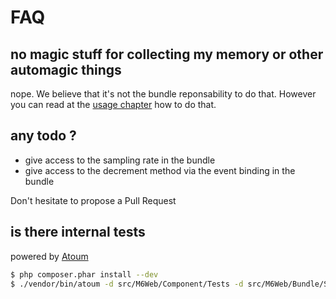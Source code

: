# FAQ

## no magic stuff for collecting my memory or other automagic things

nope. We believe that it's not the bundle reponsability to do that. However you can read at the [usage chapter](usage.md) how to do that.

## any todo ?

 * give access to the sampling rate in the bundle
 * give access to the decrement method via the event binding in the bundle

Don't hesitate to propose a Pull Request

## is there internal tests

powered by [Atoum](http://docs.atoum.org/)

```sh
$ php composer.phar install --dev
$ ./vendor/bin/atoum -d src/M6Web/Component/Tests -d src/M6Web/Bundle/StatsdBundle/Tests
```

